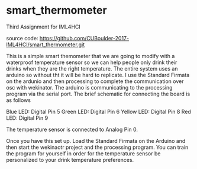 # smart_thermometer
Third Assignment for IML4HCI

source code: https://github.com/CUBoulder-2017-IML4HCI/smart_thermometer.git

This is a simple smart themometer that we are going to modify with a waterproof temperature sensor so we can help people only drink their drinks when they are the right temperature. The entire system uses an arduino so without tht it will be hard to replicate. I use the Standard Firmata on the ardunio and then processing to complete the communication over osc with wekinator. The arduino is communicating to the processing program via the serial port. The brief schematic for connecting the board is as follows

Blue LED: Digital Pin 5
Green LED: Digital Pin 6
Yellow LED: Digital Pin 8
Red LED: Digital Pin 9

The temperature sensor is connected to Analog Pin 0. 

Once you have this set up. Load the Standard Firmata on the Arduino and then start the wekinaotr project and the processing program. You can train the program for yourself in order for the temperature sensor be personalized to your drink temperature preferences.
